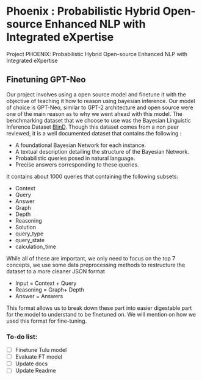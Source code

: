 # Phoenix : Probabilistic Hybrid Open-source Enhanced NLP with Integrated eXpertise
Project PHOENIX: Probabilistic Hybrid Open-source Enhanced NLP with Integrated eXpertise

## Finetuning GPT-Neo
Our project involves using a open source model and finetune it with the objective of teaching it how to reason using bayesian inference. Our model of choice is GPT-Neo, similar to GPT-2 architecture and open source were one of the main reason as to why we went ahead with this model. 
 The benchmarking dataset that we choose to use was the Bayesian Linguistic Inference Dataset [BlinD](https://github.com/HLR/BLInD). Though this dataset comes from a non peer reviewed, it is a well documented dataset that contains the following : 
 - A foundational Bayesian Network for each instance.
- A textual description detailing the structure of the Bayesian Network.
- Probabilistic queries posed in natural language.
- Precise answers corresponding to these queries.

It contains about 1000 queries that containing the following subsets: 
- Context 
- Query 
- Answer 
- Graph 
- Depth
- Reasoning 
- Solution 
- query_type
- query_state
- calculation_time

While all of these are important, we only need to focus on the top 7 concepts, we use some data preprocessing methods to restructure the dataset to a more cleaner JSON format 
- Input = Context + Query 
- Reasoning = Graph+ Depth 
- Answer = Answers 

This format allows us to break down these part into easier digestable part for the model to understand to be finetuned on. We will mention on how we used this format for fine-tuning. 


### To-do list:
- [ ] Finetune Tulu model
- [ ] Evaluate FT model
- [ ] Update docs
- [ ] Update Readme
